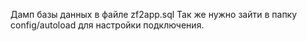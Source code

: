 Дамп базы данных в файле zf2app.sql 
Так же нужно зайти в папку config/autoload для настройки подключения.